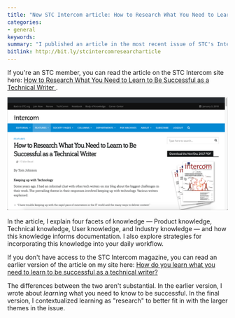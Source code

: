 ```yaml
---
title: "New STC Intercom article: How to Research What You Need to Learn to Be Successful as a Technical Writer"
categories:
- general
keywords:
summary: "I published an article in the most recent issue of STC's Intercom magazine titled \"How to Research What You Need to Learn to Be Successful as a Technical Writer\" (Nov/Dec 2017). The article explores the approach I take in \"researching\" topics at work to gather the information needed for documentation."
bitlink: http://bit.ly/stcintercomresearcharticle
---
```


If you're an STC member, you can read the article on the STC Intercom site here: [How to Research What You Need to Learn to Be Successful as a Technical Writer
](https://www.stc.org/intercom/2017/12/how-to-research-what-you-need-to-learn-to-be-successful-as-a-technical-writer/).

<a href="https://www.stc.org/intercom/2017/12/how-to-research-what-you-need-to-learn-to-be-successful-as-a-technical-writer/"><img src="/images/intercom-research-article.png"/></a>

In the article, I explain four facets of knowledge &mdash; Product knowledge, Technical knowledge, User knowledge, and Industry knowledge &mdash; and how this knowledge informs documentation. I also explore strategies for incorporating this knowledge into your daily workflow.

If you don't have access to the STC Intercom magazine, you can read an earlier version of the article on my site here: [How do you learn what you need to learn to be successful as a technical writer?
](http://idratherbewriting.com/2017/02/24/how-to-learn-what-you-need-to-learn/)

The differences between the two aren't substantial. In the earlier version, I wrote about *learning* what you need to know to be successful. In the final version, I contextualized learning as "research" to better fit in with the larger themes in the issue.
